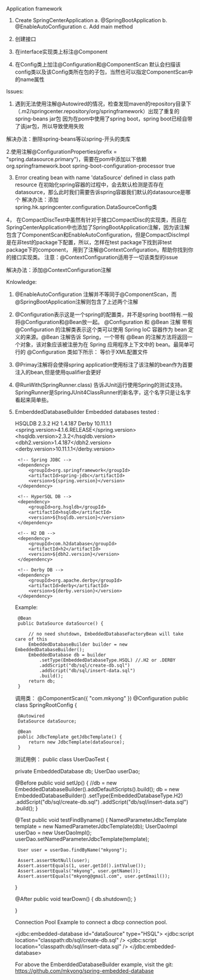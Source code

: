 Application framework
1. Create SpringCenterApplication
   a. @SpringBootApplication
   b. @EnableAutoConfiguration
   c. Add main method


1. 创建接口
2. 在interface实现类上标注@Component
3. 在Config类上加注@Configuration和@ComponentScan
默认会扫描该config类以及该Config类所在包的子包，当然也可以指定ComponentScan中的name属性







Issues:
1. 遇到无法使用注解@Autowired的情况，检查发现maven的repository目录下（.m2/springcenter.repository/org/springframework）出现了重复的spring-beans jar包
因为在pom中使用了spring boot，spring boot已经自带了该jar包，所以导致使用失败

解决办法：删除spring-beans等以spring-开头的类库

2.使用注解@ConfigurationProperties(prefix = "spring.datasource.primary")，需要在pom中添加以下依赖
			<dependency>
				<groupId>org.springframework.boot</groupId>
				<artifactId>spring-boot-configuration-processor</artifactId>
				<optional>true</optional>
			</dependency>


3. Error creating bean with name 'dataSource' defined in class path resource 
在初始化spring容器的过程中，会去默认检测是否存在datasource，那么此时我们需要告诉spring容器我们默认的datasource是哪个
解决办法：添加spring.hk.springcenter.configuration.DataSourceConfig类

4， 在CompactDiscTest中虽然有针对于接口CompactDisc的实现类，而且在SpringCenterApplication中也添加了SpringBootApplication注解，因为该注解包含了ComponentScan和EnableAutoConfiguration，但是CompactDiscImpl是在非test的package下配置，所以，怎样在test package下找到非test package下的component，
用到了注解@ContextConfiguration，帮助你找到你的接口实现类。
注意：@ContextConfiguration适用于一切该类型的issue

解决办法：添加@ContextConfiguration注解


Knlowledge:
1. @EnableAutoConfiguration 注解并不等同于@ComponentScan，而@SpringBootApplication注解则包含了上述两个注解
2. @Configuration表示这是一个spring的配置类，并不是spring boot特有.一般将@Configuration和@Bean放一起。
	@Configuration 和 @Bean 注解
		带有 @Configuration 的注解类表示这个类可以使用 Spring IoC 容器作为 bean 定义的来源。@Bean 注解告诉 Spring，一个带有 @Bean 的注解方法将返回一个对象，该对象应该被注册为在 Spring 应用程序上下文中的 bean。最简单可行的 @Configuration 类如下所示：
等价于XML配置文件
3. @Primay注解将会使得spring application使用标注了该注解的bean作为首要注入的bean,但是使用qualifier会更好
4. @RunWith(SpringRunner.class) 告诉JUnit运行使用Spring的测试支持。SpringRunner是SpringJUnit4ClassRunner的新名字，这个名字只是让名字看起来简单些。
4. EmberddedDatabaseBuilder 
	Embedded databases tested :

	HSQLDB 2.3.2
	H2 1.4.187
	Derby 10.11.1.1
	<properties>
		<spring.version>4.1.6.RELEASE</spring.version>
		<hsqldb.version>2.3.2</hsqldb.version>
		<dbh2.version>1.4.187</dbh2.version>
		<derby.version>10.11.1.1</derby.version>
	</properties>

	<dependencies>
	
		<!-- Spring JDBC -->
		<dependency>
			<groupId>org.springframework</groupId>
			<artifactId>spring-jdbc</artifactId>
			<version>${spring.version}</version>
		</dependency>
	
		<!-- HyperSQL DB -->
		<dependency>
			<groupId>org.hsqldb</groupId>
			<artifactId>hsqldb</artifactId>
			<version>${hsqldb.version}</version>
		</dependency>
	
		<!-- H2 DB -->
		<dependency>
			<groupId>com.h2database</groupId>
			<artifactId>h2</artifactId>
			<version>${dbh2.version}</version>
		</dependency>
	
		<!-- Derby DB -->
		<dependency>
			<groupId>org.apache.derby</groupId>
			<artifactId>derby</artifactId>
			<version>${derby.version}</version>
		</dependency>
	
	</dependencies>
	
	Example:
	
		@Bean
		public DataSource dataSource() {
	
			// no need shutdown, EmbeddedDatabaseFactoryBean will take care of this
			EmbeddedDatabaseBuilder builder = new EmbeddedDatabaseBuilder();
			EmbeddedDatabase db = builder
				.setType(EmbeddedDatabaseType.HSQL) //.H2 or .DERBY
				.addScript("db/sql/create-db.sql")
				.addScript("db/sql/insert-data.sql")
				.build();
			return db;
		}
	
	调用类：
	@ComponentScan({ "com.mkyong" })
	@Configuration
	public class SpringRootConfig {
	
		@Autowired
		DataSource dataSource;
	
		@Bean
		public JdbcTemplate getJdbcTemplate() {
			return new JdbcTemplate(dataSource);
		}
	
	测试用例：
	public class UserDaoTest {

    private EmbeddedDatabase db;
    UserDao userDao;

    @Before
    public void setUp() {
        //db = new EmbeddedDatabaseBuilder().addDefaultScripts().build();
    	db = new EmbeddedDatabaseBuilder()
    		.setType(EmbeddedDatabaseType.H2)
    		.addScript("db/sql/create-db.sql")
    		.addScript("db/sql/insert-data.sql")
    		.build();
    }

    @Test
    public void testFindByname() {
    	NamedParameterJdbcTemplate template = new NamedParameterJdbcTemplate(db);
    	UserDaoImpl userDao = new UserDaoImpl();
    	userDao.setNamedParameterJdbcTemplate(template);

    	User user = userDao.findByName("mkyong");

    	Assert.assertNotNull(user);
    	Assert.assertEquals(1, user.getId().intValue());
    	Assert.assertEquals("mkyong", user.getName());
    	Assert.assertEquals("mkyong@gmail.com", user.getEmail());

    }

    @After
    public void tearDown() {
        db.shutdown();
    }

	}
	
	
	Connection Pool
	Example to connect a dbcp connection pool.
	
	<!-- jdbc:hsqldb:mem:dataSource -->
	<jdbc:embedded-database id="dataSource" type="HSQL">
		<jdbc:script location="classpath:db/sql/create-db.sql" />
		<jdbc:script location="classpath:db/sql/insert-data.sql" />
	</jdbc:embedded-database>
	
	<bean id="jdbcTemplate"
		class="org.springframework.jdbc.core.namedparam.NamedParameterJdbcTemplate" >
		<constructor-arg ref="dbcpDataSource" />
	</bean>
	
	<bean id="dbcpDataSource" class="org.apache.commons.dbcp2.BasicDataSource"
		destroy-method="close">
		<property name="driverClassName" value="org.hsqldb.jdbcDriver" />
		<property name="url" value="jdbc:hsqldb:mem:dataSource" />
		<property name="username" value="sa" />
		<property name="password" value="" />
	</bean>
	
	
	For above the EmberddedDatabaseBuilder example, visit the git: 					https://github.com/mkyong/spring-embedded-database
	

	